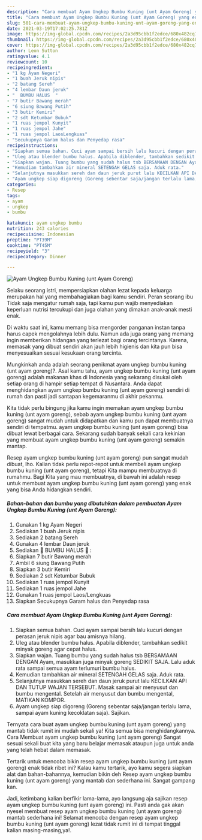 ```yaml
---
description: "Cara membuat Ayam Ungkep Bumbu Kuning (unt Ayam Goreng) yang enak dan Mudah Dibuat"
title: "Cara membuat Ayam Ungkep Bumbu Kuning (unt Ayam Goreng) yang enak dan Mudah Dibuat"
slug: 501-cara-membuat-ayam-ungkep-bumbu-kuning-unt-ayam-goreng-yang-enak-dan-mudah-dibuat
date: 2021-03-19T17:02:25.781Z
image: https://img-global.cpcdn.com/recipes/2a3d95cbb1f2edce/680x482cq70/ayam-ungkep-bumbu-kuning-unt-ayam-goreng-foto-resep-utama.jpg
thumbnail: https://img-global.cpcdn.com/recipes/2a3d95cbb1f2edce/680x482cq70/ayam-ungkep-bumbu-kuning-unt-ayam-goreng-foto-resep-utama.jpg
cover: https://img-global.cpcdn.com/recipes/2a3d95cbb1f2edce/680x482cq70/ayam-ungkep-bumbu-kuning-unt-ayam-goreng-foto-resep-utama.jpg
author: Leon Sutton
ratingvalue: 4.1
reviewcount: 10
recipeingredient:
- "1 kg Ayam Negeri"
- "1 buah Jeruk nipis"
- "2 batang Sereh"
- "4 lembar Daun jeruk"
- "  BUMBU HALUS  "
- "7 butir Bawang merah"
- "6 siung Bawang Putih"
- "3 butir Kemiri"
- "2 sdt Ketumbar Bubuk"
- "1 ruas jempol Kunyit"
- "1 ruas jempol Jahe"
- "1 ruas jempol LaosLengkuas"
- "Secukupnya Garam halus dan Penyedap rasa"
recipeinstructions:
- "Siapkan semua bahan. Cuci ayam sampai bersih lalu kucuri dengan perasan jeruk nipis agar bau amisnya hilang."
- "Uleg atau blender bumbu halus. Apabila diblender, tambahkan sedikit minyak goreng agar cepat halus."
- "Siapkan wajan. Tuang bumbu yang sudah halus tsb BERSAMAAN DENGAN Ayam, masukkan juga minyak goreng SEDIKIT SAJA. Lalu aduk rata sampai semua ayam terlumuri bumbu halus."
- "Kemudian tambahkan air mineral SETENGAH GELAS saja. Aduk rata."
- "Selanjutnya masukkan sereh dan daun jeruk purut lalu KECILKAN API DAN TUTUP WAJAN TERSEBUT. Masak sampai air menyusut dan bumbu mengental. Setelah air menyusut dan bumbu mengental, MATIKAN KOMPOR."
- "Ayam ungkep siap digoreng (Goreng sebentar saja/jangan terlalu lama, sampai ayam kuning kecoklatan saja). Sajikan."
categories:
- Resep
tags:
- ayam
- ungkep
- bumbu

katakunci: ayam ungkep bumbu 
nutrition: 243 calories
recipecuisine: Indonesian
preptime: "PT39M"
cooktime: "PT45M"
recipeyield: "3"
recipecategory: Dinner

---
```



![Ayam Ungkep Bumbu Kuning (unt Ayam Goreng)](https://img-global.cpcdn.com/recipes/2a3d95cbb1f2edce/680x482cq70/ayam-ungkep-bumbu-kuning-unt-ayam-goreng-foto-resep-utama.jpg)

Selaku seorang istri, mempersiapkan olahan lezat kepada keluarga merupakan hal yang membahagiakan bagi kamu sendiri. Peran seorang ibu Tidak saja mengatur rumah saja, tapi kamu pun wajib menyediakan keperluan nutrisi tercukupi dan juga olahan yang dimakan anak-anak mesti enak.

Di waktu  saat ini, kamu memang bisa mengorder panganan instan tanpa harus capek mengolahnya lebih dulu. Namun ada juga orang yang memang ingin memberikan hidangan yang terlezat bagi orang tercintanya. Karena, memasak yang dibuat sendiri akan jauh lebih higienis dan kita pun bisa menyesuaikan sesuai kesukaan orang tercinta. 



Mungkinkah anda adalah seorang penikmat ayam ungkep bumbu kuning (unt ayam goreng)?. Asal kamu tahu, ayam ungkep bumbu kuning (unt ayam goreng) adalah makanan khas di Indonesia yang sekarang disukai oleh setiap orang di hampir setiap tempat di Nusantara. Anda dapat menghidangkan ayam ungkep bumbu kuning (unt ayam goreng) sendiri di rumah dan pasti jadi santapan kegemaranmu di akhir pekanmu.

Kita tidak perlu bingung jika kamu ingin memakan ayam ungkep bumbu kuning (unt ayam goreng), sebab ayam ungkep bumbu kuning (unt ayam goreng) sangat mudah untuk didapatkan dan kamu pun dapat membuatnya sendiri di tempatmu. ayam ungkep bumbu kuning (unt ayam goreng) bisa dibuat lewat berbagai cara. Sekarang sudah banyak sekali cara kekinian yang membuat ayam ungkep bumbu kuning (unt ayam goreng) semakin mantap.

Resep ayam ungkep bumbu kuning (unt ayam goreng) pun sangat mudah dibuat, lho. Kalian tidak perlu repot-repot untuk membeli ayam ungkep bumbu kuning (unt ayam goreng), tetapi Kita mampu membuatnya di rumahmu. Bagi Kita yang mau membuatnya, di bawah ini adalah resep untuk membuat ayam ungkep bumbu kuning (unt ayam goreng) yang enak yang bisa Anda hidangkan sendiri.

<!--inarticleads1-->

##### Bahan-bahan dan bumbu yang dibutuhkan dalam pembuatan Ayam Ungkep Bumbu Kuning (unt Ayam Goreng):

1. Gunakan 1 kg Ayam Negeri
1. Sediakan 1 buah Jeruk nipis
1. Sediakan 2 batang Sereh
1. Gunakan 4 lembar Daun jeruk
1. Sediakan  🌿 BUMBU HALUS 🌿 :
1. Siapkan 7 butir Bawang merah
1. Ambil 6 siung Bawang Putih
1. Siapkan 3 butir Kemiri
1. Sediakan 2 sdt Ketumbar Bubuk
1. Sediakan 1 ruas jempol Kunyit
1. Sediakan 1 ruas jempol Jahe
1. Gunakan 1 ruas jempol Laos/Lengkuas
1. Siapkan Secukupnya Garam halus dan Penyedap rasa




<!--inarticleads2-->

##### Cara membuat Ayam Ungkep Bumbu Kuning (unt Ayam Goreng):

1. Siapkan semua bahan. Cuci ayam sampai bersih lalu kucuri dengan perasan jeruk nipis agar bau amisnya hilang.
1. Uleg atau blender bumbu halus. Apabila diblender, tambahkan sedikit minyak goreng agar cepat halus.
1. Siapkan wajan. Tuang bumbu yang sudah halus tsb BERSAMAAN DENGAN Ayam, masukkan juga minyak goreng SEDIKIT SAJA. Lalu aduk rata sampai semua ayam terlumuri bumbu halus.
1. Kemudian tambahkan air mineral SETENGAH GELAS saja. Aduk rata.
1. Selanjutnya masukkan sereh dan daun jeruk purut lalu KECILKAN API DAN TUTUP WAJAN TERSEBUT. Masak sampai air menyusut dan bumbu mengental. Setelah air menyusut dan bumbu mengental, MATIKAN KOMPOR.
1. Ayam ungkep siap digoreng (Goreng sebentar saja/jangan terlalu lama, sampai ayam kuning kecoklatan saja). Sajikan.




Ternyata cara buat ayam ungkep bumbu kuning (unt ayam goreng) yang mantab tidak rumit ini mudah sekali ya! Kita semua bisa menghidangkannya. Cara Membuat ayam ungkep bumbu kuning (unt ayam goreng) Sangat sesuai sekali buat kita yang baru belajar memasak ataupun juga untuk anda yang telah hebat dalam memasak.

Tertarik untuk mencoba bikin resep ayam ungkep bumbu kuning (unt ayam goreng) enak tidak ribet ini? Kalau kamu tertarik, ayo kamu segera siapkan alat dan bahan-bahannya, kemudian bikin deh Resep ayam ungkep bumbu kuning (unt ayam goreng) yang mantab dan sederhana ini. Sangat gampang kan. 

Jadi, ketimbang kalian berfikir lama-lama, ayo langsung aja sajikan resep ayam ungkep bumbu kuning (unt ayam goreng) ini. Pasti anda gak akan nyesel membuat resep ayam ungkep bumbu kuning (unt ayam goreng) mantab sederhana ini! Selamat mencoba dengan resep ayam ungkep bumbu kuning (unt ayam goreng) lezat tidak rumit ini di tempat tinggal kalian masing-masing,ya!.

